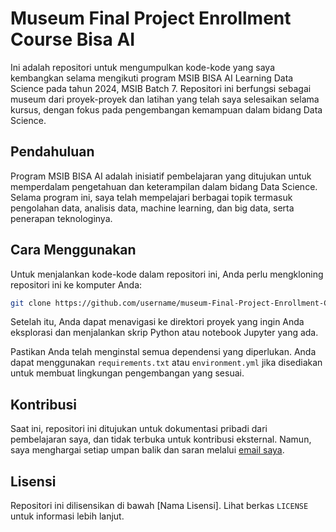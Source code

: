 # Museum Final Project Enrollment Course Bisa AI

Ini adalah repositori untuk mengumpulkan kode-kode yang saya kembangkan selama mengikuti program MSIB BISA AI Learning Data Science pada tahun 2024, MSIB Batch 7. Repositori ini berfungsi sebagai museum dari proyek-proyek dan latihan yang telah saya selesaikan selama kursus, dengan fokus pada pengembangan kemampuan dalam bidang Data Science.

## Pendahuluan

Program MSIB BISA AI adalah inisiatif pembelajaran yang ditujukan untuk memperdalam pengetahuan dan keterampilan dalam bidang Data Science. Selama program ini, saya telah mempelajari berbagai topik termasuk pengolahan data, analisis data, machine learning, dan big data, serta penerapan teknologinya.

## Cara Menggunakan

Untuk menjalankan kode-kode dalam repositori ini, Anda perlu mengkloning repositori ini ke komputer Anda:

```bash
git clone https://github.com/username/museum-Final-Project-Enrollment-Course-Bisa-AI.git
```

Setelah itu, Anda dapat menavigasi ke direktori proyek yang ingin Anda eksplorasi dan menjalankan skrip Python atau notebook Jupyter yang ada.

Pastikan Anda telah menginstal semua dependensi yang diperlukan. Anda dapat menggunakan `requirements.txt` atau `environment.yml` jika disediakan untuk membuat lingkungan pengembangan yang sesuai.

## Kontribusi

Saat ini, repositori ini ditujukan untuk dokumentasi pribadi dari pembelajaran saya, dan tidak terbuka untuk kontribusi eksternal. Namun, saya menghargai setiap umpan balik dan saran melalui [email saya](mailto:email@example.com).
## Lisensi

Repositori ini dilisensikan di bawah [Nama Lisensi]. Lihat berkas `LICENSE` untuk informasi lebih lanjut.
